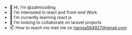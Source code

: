- 👋 Hi, I’m @zalmicoding
- 👀 I’m interested in react and front-end Work
- 🌱 I’m currently learning react js
- 💞️ I’m looking to collaborate on laravel projects
- 📫 How to reach me mail me on hamxa564927@gmail.com


